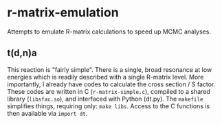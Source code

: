 # r-matrix-emulation
Attempts to emulate R-matrix calculations to speed up MCMC analyses.

## t(d,n)a

This reaction is "fairly simple".
There is a single, broad resonance at low energies which is readily described
with a single R-matrix level.
More importantly, I already have codes to calculate the cross section / S
factor.
These codes are written in C (`r-matrix-simple.c`), compiled to a shared library
(`libsfac.so`), and interfaced with Python (dt.py).
The `makefile` simplifies things, requiring only: `make libs`.
Access to the C functions is then available via `import dt`.
